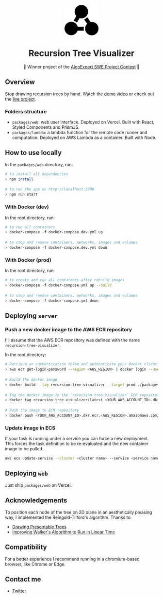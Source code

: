 <div align="center">
  <img src="./assets/logo.svg" height="100"/>
</div>

<h1 align="center">Recursion Tree Visualizer</h1>

<p align="center">🥇 Winner project of the <a href="https://www.algoexpert.io/swe-project-contests/2020-summer">AlgoExpert SWE Project Contest</a> 🥇</p>

## Overview

Stop drawing recursion trees by hand. Watch the [demo video](https://youtu.be/1f-KeeN8AHs) or check out the [live project](https://recursion.now.sh).

### Folders structure

- `packages/web`: web user interface. Deployed on Vercel. Built with React, Styled Components and PrismJS.
- `packages/lambda`: a lambda function for the remote code runner and computation. Deployed on AWS Lambda as a container. Built with Node.

## How to use locally 

In the `packages/web` directory, run:

```bash
# to install all dependencies
> npm install

# to run the app on http://localhost:3000
> npm run start
```

### With Docker (dev)

In the root directory, run:

```bash
# to run all containers
> docker-compose -f docker-compose.dev.yml up

# to stop and remove containers, networks, images and volumes
> docker-compose -f docker-compose.dev.yml down
```

### With Docker (prod)

In the root directory, run:

```bash
# to create and run all containers after rebuild images
> docker-compose -f docker-compose.yml up --build

# to stop and remove containers, networks, images and volumes
> docker-compose -f docker-compose.yml down
```

## Deploying `server`

### Push a new docker image to the AWS ECR repository

I'll assume that the AWS ECR repository was defined with the name `recursion-tree-visualizer`.

In the root directory:

```bash
# Retrieve an authentication token and authenticate your Docker client to AWS ECR
> aws ecr get-login-password --region <AWS_REGION> | docker login --username AWS --password-stdin <YOUR_AWS_ACCOUNT_ID>.dkr.ecr.<AWS_REGION>.amazonaws.com

# Build the docker image
> docker build --tag recursion-tree-visualizer --target prod ./packages/lambda

# Tag the docker image to the `recursion-tree-visualizer` ECR repository
> docker tag recursion-tree-visualizer:latest <YOUR_AWS_ACCOUNT_ID>.dkr.ecr.<AWS_REGION>.amazonaws.com/recursion-tree-visualizer:latest

# Push the image to ECR repository
> docker push <YOUR_AWS_ACCOUNT_ID>.dkr.ecr.<AWS_REGION>.amazonaws.com/recursion-tree-visualizer:latest
```

### Update image in ECS

If your task is running under a service you can force a new deployment. This forces the task definition to be re-evaluated and the new container image to be pulled.

```bash
aws ecs update-service --cluster <cluster name> --service <service name> --force-new-deployment
```

## Deploying `web`

Just ship `packages/web` on Vercel.

## Acknowledgements

To position each node of the tree on 2D plane in an aesthetically pleasing way, I implemented the Reingold-Tilford's algorithm. Thanks to:

- [Drawing Presentable Trees](https://llimllib.github.io/pymag-trees/#foot5)
- [Improving Walker's Algorithm to Run in Linear Time](http://dirk.jivas.de/papers/buchheim02improving.pdf)

## Compatibility

For a better experience I recommend running in a chromium-based browser, like  Chrome or Edge.

## Contact me

- [Twitter](https://twitter.com/brnpapa)

